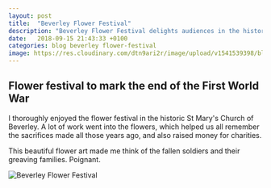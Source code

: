 ```yaml
---
layout: post
title:  "Beverley Flower Festival"
description: "Beverley Flower Festival delights audiences in the historic church of St Mary"
date:   2018-09-15 21:43:33 +0100
categories: blog beverley flower-festival
image: https://res.cloudinary.com/dtn9ari2r/image/upload/v1541539398/blog/20180808_184737905_iOS.jpg
---
```

<h2>Flower festival to mark the end of the First World War</h2>
<p>I thoroughly enjoyed the flower festival in the historic St Mary's Church of Beverley. A lot of work went into the flowers, which helped us all remember the sacrifices made all those years ago, and also raised money for charities.</p>
<p>This beautiful flower art made me think of the fallen soldiers and their greaving families. Poignant.</p>
<img class="img-fluid" src="https://res.cloudinary.com/dtn9ari2r/image/upload/v1541539398/blog/20180808_184737905_iOS.jpg" alt="Beverley Flower Festival" >
<h2></h2>
<p></p>
<img class="img-fluid" src="https://res.cloudinary.com/dtn9ari2r/image/upload/v1541541543/blog/IMG_1582.jpg" alt="" >
<h2></h2>
<p></p>
<img class="img-fluid" src="https://res.cloudinary.com/dtn9ari2r/image/upload/v1541541543/blog/IMG_1579.jpg" alt="" >
<h2></h2>
<p></p>
<img class="img-fluid" src="" alt="" >
<h2></h2>
<p></p>
<img class="img-fluid" src="" alt="" >
<h2></h2>
<p></p>
<img class="img-fluid" src="" alt="" >
